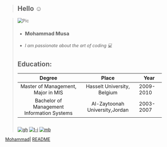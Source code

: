 >## Hello :relaxed:

>![Pic](https://user-images.githubusercontent.com/59515791/81398118-e67ea400-9128-11ea-8d5c-faaab82f85ce.jpg)
>* ### Mohammad Musa
>* ###### I am passionate about the art of coding :computer:
>##  
>## Education:
>| Degree       | Place         |  Year |
>| :-------------:|:-------------:|-----|
>|Master of Management, Major in MIS|Hasselt University, Belgium|2009-2010|
>|Bachelor of Management Information Systems|Al-Zaytoonah University,Jordan|2003-2007|
>##  
>[![gh](https://user-images.githubusercontent.com/59515791/81405435-e639d500-9137-11ea-8491-f9471c704abc.png)](https://github.com/Mohammad-Musa)   [![l-i](https://user-images.githubusercontent.com/59515791/81405768-98719c80-9138-11ea-8378-5e6d44c64859.png)](https://www.linkedin.com/in/musa-mohammad/)   [![mb](https://user-images.githubusercontent.com/59515791/81406786-82fd7200-913a-11ea-94ff-335ef72d89a7.png)](mailto:mhammad_musa@yahoo.com)



[Mohammad](mohammad.md)| [README](README.md)

